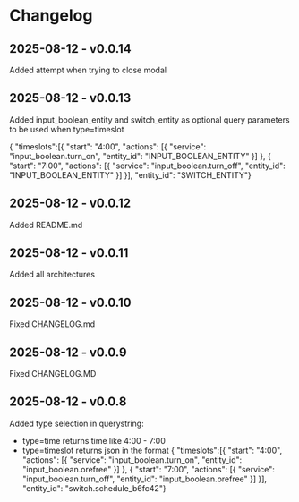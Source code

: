 # Changelog

## 2025-08-12 - v0.0.14
Added attempt when trying to close modal

## 2025-08-12 - v0.0.13 
Added input_boolean_entity and switch_entity as optional query parameters to be used when type=timeslot

{ "timeslots":[{ "start": "4:00", "actions": [{ "service": "input_boolean.turn_on", "entity_id": "INPUT_BOOLEAN_ENTITY" }] }, { "start": "7:00", "actions": [{ "service": "input_boolean.turn_off", "entity_id": "INPUT_BOOLEAN_ENTITY" }] }], "entity_id": "SWITCH_ENTITY"}

## 2025-08-12 - v0.0.12 
Added README.md

## 2025-08-12 - v0.0.11 
Added all architectures

## 2025-08-12 - v0.0.10 
Fixed CHANGELOG.md

## 2025-08-12 - v0.0.9
Fixed CHANGELOG.MD

## 2025-08-12 - v0.0.8

Added type selection in querystring:
- type=time returns time like 4:00 - 7:00
- type=timeslot returns json in the format
    { "timeslots":[{ "start": "4:00", "actions": [{ "service": "input_boolean.turn_on", "entity_id": "input_boolean.orefree" }] }, { "start": "7:00", "actions": [{ "service": "input_boolean.turn_off", "entity_id": "input_boolean.orefree" }] }], "entity_id": "switch.schedule_b6fc42"}
